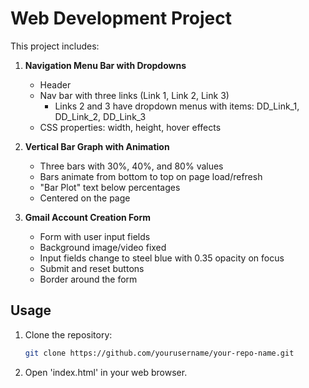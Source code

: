 # Web Development Project

This project includes:

1. **Navigation Menu Bar with Dropdowns**
   - Header
   - Nav bar with three links (Link 1, Link 2, Link 3)
     - Links 2 and 3 have dropdown menus with items: DD_Link_1, DD_Link_2, DD_Link_3
   - CSS properties: width, height, hover effects

2. **Vertical Bar Graph with Animation**
   - Three bars with 30%, 40%, and 80% values
   - Bars animate from bottom to top on page load/refresh
   - "Bar Plot" text below percentages
   - Centered on the page

3. **Gmail Account Creation Form**
   - Form with user input fields
   - Background image/video fixed
   - Input fields change to steel blue with 0.35 opacity on focus
   - Submit and reset buttons
   - Border around the form

## Usage

1. Clone the repository:
   ```bash
   git clone https://github.com/yourusername/your-repo-name.git
2. Open 'index.html' in your web browser.
